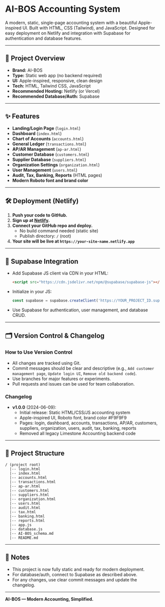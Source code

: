 # AI-BOS Accounting System

A modern, static, single-page accounting system with a beautiful Apple-inspired UI. Built with HTML, CSS (Tailwind), and JavaScript. Designed for easy deployment on Netlify and integration with Supabase for authentication and database features.

---

## 🚀 Project Overview
- **Brand:** AI-BOS
- **Type:** Static web app (no backend required)
- **UI:** Apple-inspired, responsive, clean design
- **Tech:** HTML, Tailwind CSS, JavaScript
- **Recommended Hosting:** Netlify (or Vercel)
- **Recommended Database/Auth:** Supabase

---

## ✨ Features
- **Landing/Login Page** (`login.html`)
- **Dashboard** (`index.html`)
- **Chart of Accounts** (`accounts.html`)
- **General Ledger** (`transactions.html`)
- **AP/AR Management** (`ap-ar.html`)
- **Customer Database** (`customers.html`)
- **Supplier Database** (`suppliers.html`)
- **Organization Settings** (`organization.html`)
- **User Management** (`users.html`)
- **Audit, Tax, Banking, Reports** (HTML pages)
- **Modern Roboto font and brand color**

---

## 🛠️ Deployment (Netlify)
1. **Push your code to GitHub.**
2. **Sign up at [Netlify](https://app.netlify.com/).**
3. **Connect your GitHub repo and deploy.**
   - No build command needed (static site)
   - Publish directory: `/` (root)
4. **Your site will be live at `https://your-site-name.netlify.app`**

---

## 🔗 Supabase Integration
- Add Supabase JS client via CDN in your HTML:
  ```html
  <script src="https://cdn.jsdelivr.net/npm/@supabase/supabase-js"></script>
  ```
- Initialize in your JS:
  ```js
  const supabase = supabase.createClient('https://YOUR_PROJECT_ID.supabase.co', 'YOUR_ANON_KEY');
  ```
- Use Supabase for authentication, user management, and database CRUD.

---

## 🗂️ Version Control & Changelog

### How to Use Version Control
- All changes are tracked using Git.
- Commit messages should be clear and descriptive (e.g., `Add customer management page`, `Update login UI`, `Remove old backend code`).
- Use branches for major features or experiments.
- Pull requests and issues can be used for team collaboration.

### Changelog
- **v1.0.0** (2024-06-09):
  - Initial release: Static HTML/CSS/JS accounting system
  - Apple-inspired UI, Roboto font, brand color #F9F9F9
  - Pages: login, dashboard, accounts, transactions, AP/AR, customers, suppliers, organization, users, audit, tax, banking, reports
  - Removed all legacy Limestone Accounting backend code

---

## 📁 Project Structure
```
/ (project root)
  |-- login.html
  |-- index.html
  |-- accounts.html
  |-- transactions.html
  |-- ap-ar.html
  |-- customers.html
  |-- suppliers.html
  |-- organization.html
  |-- users.html
  |-- audit.html
  |-- tax.html
  |-- banking.html
  |-- reports.html
  |-- app.js
  |-- database.js
  |-- AI-BOS_schema.md
  |-- README.md
```

---

## 📣 Notes
- This project is now fully static and ready for modern deployment.
- For database/auth, connect to Supabase as described above.
- For any changes, use clear commit messages and update the changelog.

---

**AI-BOS — Modern Accounting, Simplified.** 